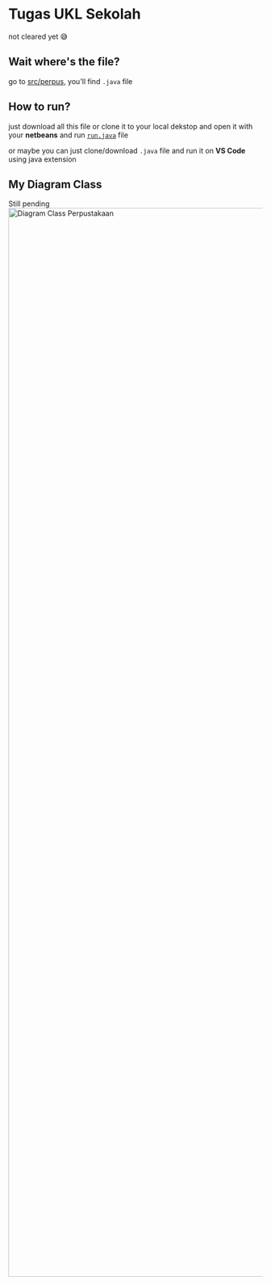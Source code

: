 # Tugas UKL Sekolah
not cleared yet 😅

## Wait where's the file?
go to [src/perpus](https://github.com/nurjavier8789/perpustakaan/tree/main/src/perpus), you'll find `.java` file

## How to run?
just download all this file or clone it to your local dekstop and open it with your **netbeans** and run [`run.java`](https://github.com/nurjavier8789/perpustakaan/blob/main/src/perpus/run.java) file

or maybe you can just clone/download `.java` file and run it on **VS Code** using java extension

## My Diagram Class
Still pending
<img width="2116" alt="Diagram Class Perpustakaan" src="https://user-images.githubusercontent.com/70767613/230625561-7f2e1ca9-da25-484e-9cea-4f31d2810768.png">
